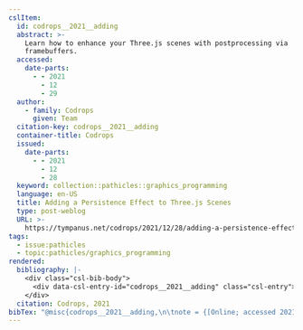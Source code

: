 ```yaml
---
cslItem:
  id: codrops__2021__adding
  abstract: >-
    Learn how to enhance your Three.js scenes with postprocessing via
    framebuffers.
  accessed:
    date-parts:
      - - 2021
        - 12
        - 29
  author:
    - family: Codrops
      given: Team
  citation-key: codrops__2021__adding
  container-title: Codrops
  issued:
    date-parts:
      - - 2021
        - 12
        - 28
  keyword: collection::pathicles::graphics_programming
  language: en-US
  title: Adding a Persistence Effect to Three.js Scenes
  type: post-weblog
  URL: >-
    https://tympanus.net/codrops/2021/12/28/adding-a-persistence-effect-to-three-js-scenes/
tags:
  - issue:pathicles
  - topic:pathicles/graphics_programming
rendered:
  bibliography: |-
    <div class="csl-bib-body">
      <div data-csl-entry-id="codrops__2021__adding" class="csl-entry">Codrops, T. 2021 “Adding a Persistence Effect to Three.js Scenes,” <i>Codrops</i>, 28 December. Available at: <a href='https://tympanus.net/codrops/2021/12/28/adding-a-persistence-effect-to-three-js-scenes/'>https://tympanus.net/codrops/2021/12/28/adding-a-persistence-effect-to-three-js-scenes/</a> (Accessed: December 29, 2021).</div>
    </div>
  citation: Codrops, 2021
bibTex: "@misc{codrops__2021__adding,\n\tnote = {[Online; accessed 2021-12-29]},\n\tauthor = {Codrops, Team},\n\tyear = {2021},\n\tmonth = {dec 28},\n\ttitle = {Adding a {Persistence} {Effect} to {Three}.js {Scenes}},\n\thowpublished = {https://tympanus.net/codrops/2021/12/28/adding-a-persistence-effect-to-three-js-scenes/},\n}\n\n"
---
```

